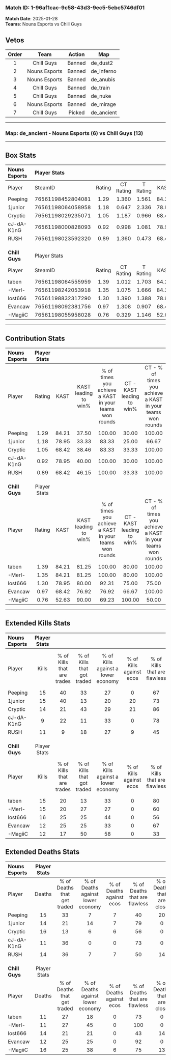 ### Match ID: 1-96af1cac-9c58-43d3-9ec5-5ebc5746df01  
**Match Date**: 2025-01-28  
**Teams**: Nouns Esports vs Chill Guys  

## Vetos  

| Order | Team | Action | Map |
| :---: | :--: | :----: | --- |
| 1 | Chill Guys | Banned | de_dust2 |
| 2 | Nouns Esports | Banned | de_inferno |
| 3 | Nouns Esports | Banned | de_anubis |
| 4 | Chill Guys | Banned | de_train |
| 5 | Chill Guys | Banned | de_nuke |
| 6 | Nouns Esports | Banned | de_mirage |
| 7 | Chill Guys | Picked | de_ancient |

---  

### **Map**: de_ancient - Nouns Esports (6) vs Chill Guys (13)  
---  

## Box Stats  

| **Nouns Esports** | Player Stats      |        |           |          |       |      |       |         |        |      |     |
| :- | :- | :-: | :-: | :-: | :-: | :-: | :-: | :-: | :-: | :-: | :-: |
| Player            | SteamID           | Rating | CT Rating | T Rating | KAST  | ADR  | Kills | Assists | Deaths | K/D  | HS% |
| Peeping           | 76561198452804081 |  1.29  |   1.360   |  1.561   | 84.21 | 98.0 |  15   |    8    |   15   | 1.00 | 53  |
| 1junior           | 76561198064058958 |  1.18  |   0.647   |  2.336   | 78.95 | 74.7 |  15   |    3    |   14   | 1.07 | 20  |
| Cryptic           | 76561198029235071 |  1.05  |   1.187   |  0.966   | 68.42 | 87.3 |  14   |    4    |   16   | 0.88 | 57  |
| cJ-dA-K1nG        | 76561198000828093 |  0.92  |   0.998   |  1.081   | 78.95 | 53.6 |   9   |    1    |   11   | 0.82 | 66  |
| RUSH              | 76561198023592320 |  0.89  |   1.360   |  0.473   | 68.42 | 64.0 |  11   |    3    |   14   | 0.79 | 54  |
|                   |                   |        |           |          |       |      |       |         |        |      |     |
|                   |                   |        |           |          |       |      |       |         |        |      |     |
|                   |                   |        |           |          |       |      |       |         |        |      |     |
| **Chill Guys**    | Player Stats      |        |           |          |       |      |       |         |        |      |     |
| Player            | SteamID           | Rating | CT Rating | T Rating | KAST  | ADR  | Kills | Assists | Deaths | K/D  | HS% |
| taben             | 76561198064555959 |  1.39  |   1.012   |  1.703   | 84.21 | 98.5 |  15   |    5    |   11   | 1.36 | 73  |
| -Merl-            | 76561198242053918 |  1.35  |   1.075   |  1.666   | 84.21 | 82.8 |  15   |    6    |   11   | 1.36 | 53  |
| lost666           | 76561198832317290 |  1.30  |   1.390   |  1.388   | 78.95 | 95.4 |  16   |    5    |   14   | 1.14 | 68  |
| Evancaw           | 76561198092381756 |  0.97  |   1.308   |  0.907   | 68.42 | 59.2 |  12   |    2    |   12   | 1.00 | 66  |
| -MagiiC           | 76561198055958028 |  0.76  |   0.329   |  1.146   | 52.63 | 63.2 |  12   |    3    |   16   | 0.75 | 58  |
---  

## Contribution Stats  

| **Nouns Esports** | Player Stats |       |                      |                                                        |                           |                                                             |                          |                                                            |
| :- | :-: | :-: | :-: | :-: | :-: | :-: | :-: | :-: |
| Player            |    Rating    | KAST  | KAST leading to win% | % of times you achieve a KAST in your teams won rounds | CT - KAST leading to win% | CT - % of times you achieve a KAST in your teams won rounds | T - KAST leading to win% | T - % of times you achieve a KAST in your teams won rounds |
| Peeping           |     1.29     | 84.21 |        37.50         |                         100.00                         |           30.00           |                           100.00                            |          50.00           |                           100.00                           |
| 1junior           |     1.18     | 78.95 |        33.33         |                         83.33                          |           25.00           |                            66.67                            |          42.86           |                           100.00                           |
| Cryptic           |     1.05     | 68.42 |        38.46         |                         83.33                          |           33.33           |                           100.00                            |          50.00           |                           66.67                            |
| cJ-dA-K1nG        |     0.92     | 78.95 |        40.00         |                         100.00                         |           30.00           |                           100.00                            |          60.00           |                           100.00                           |
| RUSH              |     0.89     | 68.42 |        46.15         |                         100.00                         |           33.33           |                           100.00                            |          75.00           |                           100.00                           |
|                   |              |       |                      |                                                        |                           |                                                             |                          |                                                            |
|                   |              |       |                      |                                                        |                           |                                                             |                          |                                                            |
|                   |              |       |                      |                                                        |                           |                                                             |                          |                                                            |
| **Chill Guys**    | Player Stats |       |                      |                                                        |                           |                                                             |                          |                                                            |
| Player            |    Rating    | KAST  | KAST leading to win% | % of times you achieve a KAST in your teams won rounds | CT - KAST leading to win% | CT - % of times you achieve a KAST in your teams won rounds | T - KAST leading to win% | T - % of times you achieve a KAST in your teams won rounds |
| taben             |     1.39     | 84.21 |        81.25         |                         100.00                         |           80.00           |                           100.00                            |          81.82           |                           100.00                           |
| -Merl-            |     1.35     | 84.21 |        81.25         |                         100.00                         |           80.00           |                           100.00                            |          81.82           |                           100.00                           |
| lost666           |     1.30     | 78.95 |        80.00         |                         92.31                          |           75.00           |                            75.00                            |          81.82           |                           100.00                           |
| Evancaw           |     0.97     | 68.42 |        76.92         |                         76.92                          |           66.67           |                           100.00                            |          85.71           |                           66.67                            |
| -MagiiC           |     0.76     | 52.63 |        90.00         |                         69.23                          |          100.00           |                            50.00                            |          87.50           |                           77.78                            |
---  

## Extended Kills Stats  

| **Nouns Esports** | Player Stats |                            |                            |                                    |                         |                              |                                 |                                       |                    |           |
| :- | :-: | :-: | :-: | :-: | :-: | :-: | :-: | :-: | :-: | :-: |
| Player            |    Kills     | % of Kills that are trades | % of Kills that got traded | % of Kills against a lower economy | % of Kills against ecos | % of Kills that are flawless | % of Kills that are close duels | % of Kills that are assisted by flash | Pistol Round Kills | AWP Kills |
| Peeping           |      15      |             40             |             33             |                 27                 |            0            |              67              |                7                |                   0                   |         0          |     0     |
| 1junior           |      15      |             40             |             13             |                 20                 |           20            |              73              |                0                |                   0                   |         2          |     3     |
| Cryptic           |      14      |             21             |             43             |                 29                 |           21            |              86              |                0                |                   7                   |         0          |     1     |
| cJ-dA-K1nG        |      9       |             22             |             11             |                 33                 |            0            |              78              |               22                |                   0                   |         0          |     1     |
| RUSH              |      11      |             9              |             18             |                 27                 |            9            |              45              |                9                |                   9                   |         0          |     3     |
|                   |              |                            |                            |                                    |                         |                              |                                 |                                       |                    |           |
|                   |              |                            |                            |                                    |                         |                              |                                 |                                       |                    |           |
|                   |              |                            |                            |                                    |                         |                              |                                 |                                       |                    |           |
| **Chill Guys**    | Player Stats |                            |                            |                                    |                         |                              |                                 |                                       |                    |           |
| Player            |    Kills     | % of Kills that are trades | % of Kills that got traded | % of Kills against a lower economy | % of Kills against ecos | % of Kills that are flawless | % of Kills that are close duels | % of Kills that are assisted by flash | Pistol Round Kills | AWP Kills |
| taben             |      15      |             20             |             13             |                 33                 |            0            |              80              |               13                |                   7                   |         0          |     4     |
| -Merl-            |      15      |             20             |             27             |                 27                 |            0            |              60              |                0                |                  20                   |         0          |     3     |
| lost666           |      16      |             25             |             25             |                 44                 |            0            |              56              |                6                |                   6                   |         0          |     1     |
| Evancaw           |      12      |             25             |             25             |                 33                 |            0            |              67              |                0                |                   0                   |         0          |     0     |
| -MagiiC           |      12      |             17             |             50             |                 58                 |            0            |              33              |               17                |                   0                   |         0          |     0     |
## Extended Deaths Stats  

| **Nouns Esports** | Player Stats |                             |                                   |                          |                               |                            |                           |               |
| :- | :-: | :-: | :-: | :-: | :-: | :-: | :-: | :-: |
| Player            |    Deaths    | % of Deaths that get traded | % of Deaths against lower economy | % of Deaths against ecos | % of Deaths that are flawless | % of Deaths that are close | % of Deaths while blinded | Deaths to AWP |
| Peeping           |      15      |             33              |                 7                 |            7             |              40               |             20             |             0             |       0       |
| 1junior           |      14      |             21              |                14                 |            7             |              79               |             0              |             0             |       0       |
| Cryptic           |      16      |             13              |                 6                 |            6             |              56               |             0              |            19             |       0       |
| cJ-dA-K1nG        |      11      |             36              |                 0                 |            0             |              73               |             0              |             9             |       0       |
| RUSH              |      14      |             36              |                 7                 |            7             |              50               |             14             |             7             |       0       |
|                   |              |                             |                                   |                          |                               |                            |                           |               |
|                   |              |                             |                                   |                          |                               |                            |                           |               |
|                   |              |                             |                                   |                          |                               |                            |                           |               |
| **Chill Guys**    | Player Stats |                             |                                   |                          |                               |                            |                           |               |
| Player            |    Deaths    | % of Deaths that get traded | % of Deaths against lower economy | % of Deaths against ecos | % of Deaths that are flawless | % of Deaths that are close | % of Deaths while blinded | Deaths to AWP |
| taben             |      11      |             27              |                18                 |            0             |              73               |             0              |             9             |       0       |
| -Merl-            |      11      |             27              |                45                 |            0             |              100              |             0              |             0             |       0       |
| lost666           |      14      |             21              |                21                 |            0             |              43               |             14             |             7             |       0       |
| Evancaw           |      12      |             25              |                25                 |            0             |              92               |             0              |             0             |       0       |
| -MagiiC           |      16      |             25              |                38                 |            6             |              75               |             13             |             0             |       2       |
